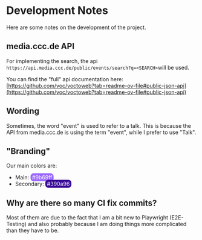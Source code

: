 # Development Notes

Here are some notes on the development of the project.

## media.ccc.de API

For implementing the search, the api `https://api.media.ccc.de/public/events/search?q=<SEARCH>`will be used.

You can find the "full" api documentation here: [https://github.com/voc/voctoweb?tab=readme-ov-file#public-json-api](https://github.com/voc/voctoweb?tab=readme-ov-file#public-json-api)

## Wording

Sometimes, the word "event" is used to refer to a talk. This is because the API from media.ccc.de is using the term "event", while I prefer to use "Talk".

## "Branding"

Our main colors are:

- Main: <span style="background-color: #9b69ff; color: white; padding: 2px 4px; border-radius: 8px;" width="10" height="10">#9b69ff</span>
- Secondary: <span style="background-color: #390a96; color: white; padding: 2px 4px; border-radius: 8px;">#390a96</span>

## Why are there so many CI fix commits?

Most of them are due to the fact that I am a bit new to Playwright (E2E-Testing) and also probably because I am doing things more complicated than they have to be.
